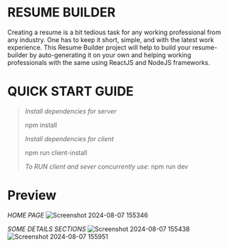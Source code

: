 # RESUME BUILDER 

Creating a resume is a bit tedious task for any working professional from any industry. One has to keep it short, simple, and with the latest work experience. This Resume Builder project will help to build your resume-builder by auto-generating it on your own and helping working professionals with the same using ReactJS and NodeJS frameworks.

# QUICK START GUIDE

> _Install dependencies for server_
>
>npm install
>
>_Install dependencies for client_
>
>npm run client-install
>
>_To RUN client and sever concurrently use:_
>npm run dev

# Preview

_HOME PAGE_
![Screenshot 2024-08-07 155346](https://github.com/user-attachments/assets/8b13aad1-aa4a-4787-a964-7cc25abc5ba1)

_SOME DETAILS SECTIONS_
![Screenshot 2024-08-07 155438](https://github.com/user-attachments/assets/df7aa3af-06da-466c-a6af-2b9c6733c804)
![Screenshot 2024-08-07 155951](https://github.com/user-attachments/assets/b7318d75-051f-4354-ab69-559c6c06b01b)

